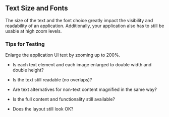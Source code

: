 <!-- loioa3465c8d71b449dba23d557cb2c413aa -->

## Text Size and Fonts

The size of the text and the font choice greatly impact the visibility and readability of an application. Additionally, your application also has to still be usable at high zoom levels.



### Tips for Testing

Enlarge the application UI text by zooming up to 200%.

-   Is each text element and each image enlarged to double width and double height?

-   Is the text still readable \(no overlaps\)?

-   Are text alternatives for non-text content magnified in the same way?

-   Is the full content and functionality still available?

-   Does the layout still look OK?


